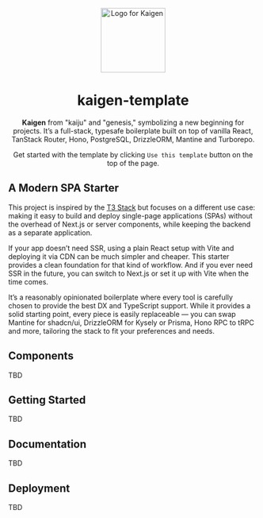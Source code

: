 <p align="center">
  <picture>
  <source media="(prefers-color-scheme: dark)" srcset="https://avatars.githubusercontent.com/u/192115606?s=400&u=84f3ce7b97e7ca93ff1be276ef4de0d32312008d&v=4">
  <img src="https://avatars.githubusercontent.com/u/192115606?s=400&u=84f3ce7b97e7ca93ff1be276ef4de0d32312008d&v=4" width="130" alt="Logo for Kaigen">
</picture>
</p>

<h1 align="center">
  kaigen-template
</h1>

<p align="center">
  <b>Kaigen</b> from "kaiju" and "genesis," symbolizing a new beginning for projects. It’s a full-stack, typesafe boilerplate built on top of vanilla React, TanStack Router, Hono, PostgreSQL, DrizzleORM, Mantine and Turborepo.
</p>

<p align="center">
 Get started with the template by clicking <code>Use this template</code> button on the top of the page.
</p>


## A Modern SPA Starter
This project is inspired by the [T3 Stack](https://github.com/t3-oss/create-t3-app) but focuses on a different use case: making it easy to build and deploy single-page applications (SPAs) without the overhead of Next.js or server components, while keeping the backend as a separate application.

If your app doesn’t need SSR, using a plain React setup with Vite and deploying it via CDN can be much simpler and cheaper. This starter provides a clean foundation for that kind of workflow.
And if you ever need SSR in the future, you can switch to Next.js or set it up with Vite when the time comes.

It’s a reasonably opinionated boilerplate where every tool is carefully chosen to provide the best DX and TypeScript support. While it provides a solid starting point, every piece is easily replaceable — you can swap Mantine for shadcn/ui, DrizzleORM for Kysely or Prisma, Hono RPC to tRPC and more, tailoring the stack to fit your preferences and needs.

## Components
TBD

## Getting Started
TBD

## Documentation
TBD

## Deployment
TBD
